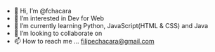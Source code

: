 - 👋 Hi, I’m @fchacara
- 👀 I’m interested in Dev for Web
- 🌱 I’m currently learning Python, JavaScript(HTML & CSS) and Java
- 💞️ I’m looking to collaborate on 
- 📫 How to reach me ... filipechacara@gmail.com

<!---
fchacara/fchacara is a ✨ special ✨ repository because its `README.md` (this file) appears on your GitHub profile.
You can click the Preview link to take a look at your changes.
--->
